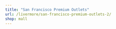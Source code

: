 ```yaml
---
title: "San Francisco Premium Outlets"
url: /livermore/san-francisco-premium-outlets-2/
shop: mall
---
```

